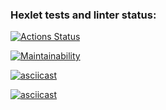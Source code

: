 ### Hexlet tests and linter status:
[![Actions Status](https://github.com/DmitrySem92/frontend-project-44/actions/workflows/hexlet-check.yml/badge.svg)](https://github.com/DmitrySem92/frontend-project-44/actions)

[![Maintainability](https://api.codeclimate.com/v1/badges/e4d710996886b721a9ed/maintainability)](https://codeclimate.com/github/DmitrySem92/frontend-project-44/maintainability)

[![asciicast](https://asciinema.org/a/rJy7taEzrIxXrD5iBOVG4CINX.svg)](https://asciinema.org/a/rJy7taEzrIxXrD5iBOVG4CINX)

[![asciicast](https://asciinema.org/a/CY6ts5DB0orb6zKsBhobWQPnf.svg)](https://asciinema.org/a/CY6ts5DB0orb6zKsBhobWQPnf)